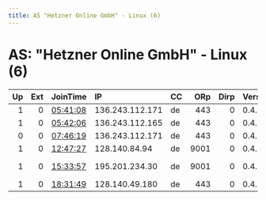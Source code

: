 ```yaml
---
title: AS "Hetzner Online GmbH" - Linux (6)
---
```


# AS: "Hetzner Online GmbH" - Linux (6)

|   Up |   Ext | JoinTime                                                                                              | IP              | CC   |   ORp |   Dirp | Version   | Contact                   | Nickname           |   eFamMembers |
|-----:|------:|:------------------------------------------------------------------------------------------------------|:----------------|:-----|------:|-------:|:----------|:--------------------------|:-------------------|--------------:|
|    1 |     0 | [05:41:08](https://nusenu.github.io/OrNetStats/w/relay/567B3BFAD4A1410D1AF603699AD89C5CF58171EF.html) | 136.243.112.171 | de   |   443 |      0 | 0.4.7.13  | einfachnico05@outlook.de  | itdienstleistungen |             2 |
|    1 |     0 | [05:42:06](https://nusenu.github.io/OrNetStats/w/relay/BBC183CB8F3C07B691C83DE66739DAC1A1A8E62A.html) | 136.243.112.165 | de   |   443 |      0 | 0.4.7.13  | einfachnico05@outlook.de  | itdienstleistungen |             2 |
|    0 |     0 | [07:46:19](https://nusenu.github.io/OrNetStats/w/relay/2C7A63F448191991B58FEE4D072380D3A944581C.html) | 136.243.112.171 | de   |   443 |      0 | 0.4.7.13  | info@it-dienstleistungen- | lemke              |             1 |
|    1 |     0 | [12:47:27](https://nusenu.github.io/OrNetStats/w/relay/15B73193D60DA2BF0BC0871C1B8EA607E2F5A4BE.html) | 128.140.84.94   | de   |  9001 |      0 | 0.4.7.13  | None                      | PhilsNode2         |             1 |
|    1 |     0 | [15:33:57](https://nusenu.github.io/OrNetStats/w/relay/5B765D3A887033AE487817090BF87C65B4536F6D.html) | 195.201.234.30  | de   |  9001 |      0 | 0.4.7.13  | @ator: 0x0A393A0dFc3613ee | AtornautVulcan     |             1 |
|    1 |     0 | [18:31:49](https://nusenu.github.io/OrNetStats/w/relay/8C47B7C82929F9306212CE7D12928D848475FEE1.html) | 128.140.49.180  | de   |   443 |      0 | 0.4.7.13  | ane01mjs@duck.com         | relator            |             1 |
